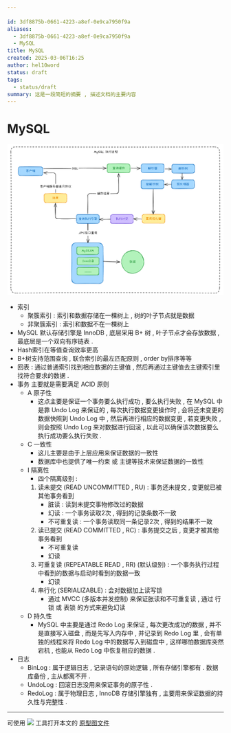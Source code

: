 ```yaml
---

id: 3df8875b-0661-4223-a8ef-0e9ca7950f9a
aliases:
  - 3df8875b-0661-4223-a8ef-0e9ca7950f9a
  - MySQL
title: MySQL
created: 2025-03-06T16:25
author: hel10word
status: draft
tags: 
  - status/draft
summary: 这是一段简短的摘要 , 描述文档的主要内容
---
```


# MySQL

![](attachments/MySQL执行过程.png)

- 索引
    - 聚簇索引 : 索引和数据存储在一棵树上 , 树的叶子节点就是数据
    - 非聚簇索引 : 索引和数据不在一棵树上
- MySQL 默认存储引擎是 InnoDB , 底层采用 B+ 树 , 叶子节点才会存放数据 , 最底层是一个双向有序链表 .
- Hash索引在等值查询效率更高
- B+树支持范围查询 , 联合索引的最左匹配原则 , order by排序等等
- 回表 : 通过普通索引找到相应数据的主键值 , 然后再通过主键值去主键索引里找符合要求的数据 .
- 事务 主要就是需要满足 ACID 原则
    - A 原子性
        - 这点主要是保证一个事务要么执行成功 , 要么执行失败 , 在 MySQL 中是靠 Undo Log 来保证的 , 每次执行数据变更操作时 , 会将还未变更的数据快照到 Undo Log 中 , 然后再进行相应的数据变更 , 若变更失败 , 则会按照 Undo Log 来对数据进行回滚 , 以此可以确保该次数据要么执行成功要么执行失败 .
    - C 一致性
        - 这儿主要是由于上层应用来保证数据的一致性
        - 数据库中也提供了唯一约束 或 主键等技术来保证数据的一致性
    - I 隔离性
        - 四个隔离级别 :
        1. 读未提交 (READ UNCOMMITTED , RU) : 事务还未提交 , 变更就已被其他事务看到
            - 脏读 : 读到未提交事物修改过的数据
            - 幻读 : 一个事务读取2次 , 得到的记录条数不一致
            - 不可重复读 : 一个事务读取同一条记录2次 , 得到的结果不一致
        2. 读已提交 (READ COMMITTED , RC) : 事务提交之后 , 变更才被其他事务看到
            - 不可重复读
            - 幻读
        3. 可重复读 (REPEATABLE READ , RR) (默认级别) : 一个事务执行过程中看到的数据与启动时看到的数据一致
            - 幻读
        4. 串行化 (SERIALIZABLE) : 会对数据加上读写锁
            - 通过 MVCC (多版本并发控制) 来保证胀读和不可重复读 , 通过 行锁 或 表锁 的方式来避免幻读
    - D 持久性
        - MySQL 中主要是通过 Redo Log 来保证 , 每次更改成功的数据 , 并不是直接写入磁盘 , 而是先写入内存中 , 并记录到 Redo Log 里 , 会有单独的线程来将 Redo Log 中的数据写入到磁盘中 , 这样哪怕数据库突然宕机 , 也能从 Redo Log 中恢复相应的数据 .
- 日志
    - BinLog : 属于逻辑日志 , 记录语句的原始逻辑 , 所有存储引擎都有 . 数据库备份 , 主从都离不开 .
    - UndoLog : 回滚日志没用来保证事务的原子性 .
    - RedoLog : 属于物理日志 , InnoDB 存储引擎独有 , 主要用来保证数据的持久性与完整性 .













---
可使用 [![](https://img.shields.io/badge/Excalidraw-CCCCFF?style=for-the-badge&logo=excalidraw&logoColor=333&logoWidth=20&labelColor=CCCCFF)](https://excalidraw.com/) 工具打开本文的 [原型图文件](../KnowledgeMatrix/ComputerScience/Network/网络数据包封装与传输/attachments/excalidraw.excalidraw)





